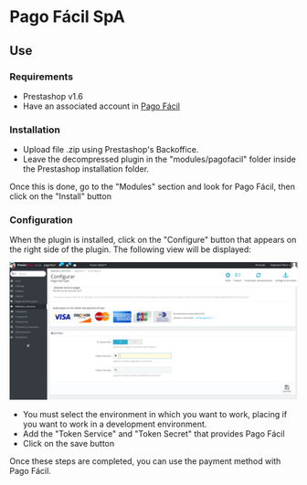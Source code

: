 # Pago Fácil SpA

## Use
### Requirements

- Prestashop v1.6
- Have an associated account in [Pago Fácil](https://dashboard.pagofacil.cl/)

### Installation

- Upload file .zip  using Prestashop's Backoffice.
- Leave the decompressed plugin in the "modules/pagofacil" folder inside the Prestashop installation folder.


Once this is done, go to the "Modules" section and look for Pago Fácil, then click on the "Install" button

### Configuration

When the plugin is installed, click on the "Configure" button that appears on the right side of the plugin. The following view will be displayed:

![Screenshot](readme/config.png)

- You must select the environment in which you want to work, placing if you want to work in a development environment.
- Add the "Token Service" and "Token Secret" that provides Pago Fácil
- Click on the save button

Once these steps are completed, you can use the payment method with Pago Fácil.

